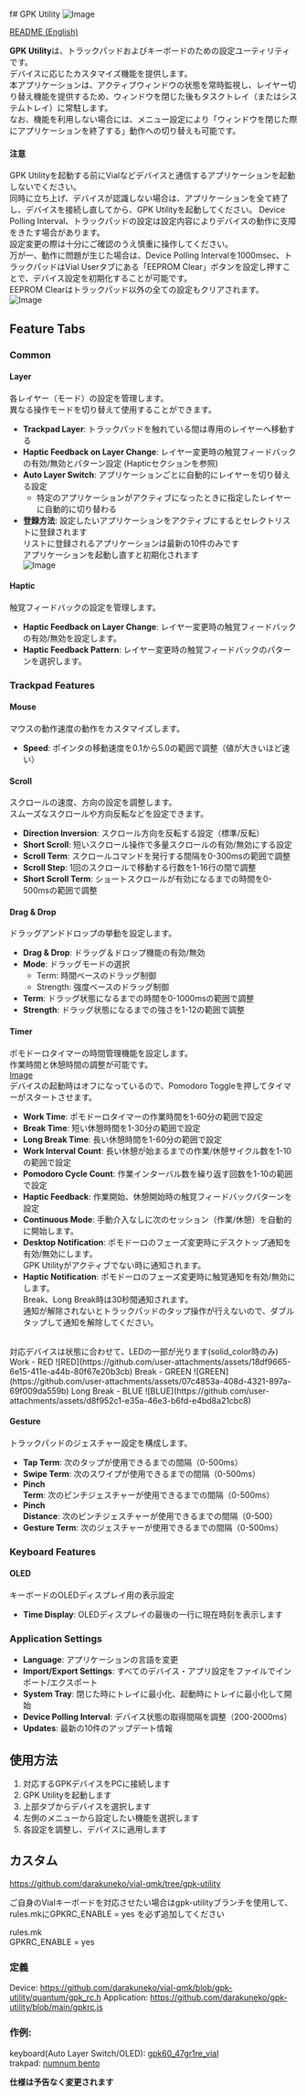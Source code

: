 f# GPK Utility
![Image](https://github.com/user-attachments/assets/706d0026-5f85-492e-bf3a-8cf3270cd40f)

[README (English)](./README.md)

**GPK Utility**は、トラックパッドおよびキーボードのための設定ユーティリティです。<br>
デバイスに応じたカスタマイズ機能を提供します。<br>
本アプリケーションは、アクティブウィンドウの状態を常時監視し、レイヤー切り替え機能を提供するため、ウィンドウを閉じた後もタスクトレイ（またはシステムトレイ）に常駐します。<br>
なお、機能を利用しない場合には、メニュー設定により「ウィンドウを閉じた際にアプリケーションを終了する」動作への切り替えも可能です。

#### 注意
GPK Utilityを起動する前にVialなどデバイスと通信するアプリケーションを起動しないでください。<br>
同時に立ち上げ、デバイスが認識しない場合は、アプリケーションを全て終了し、デバイスを接続し直してから、GPK Utilityを起動してください。
Device Polling Interval、トラックパッドの設定は設定内容によりデバイスの動作に支障をきたす場合があります。<br>
設定変更の際は十分にご確認のうえ慎重に操作してください。<br>
万が一、動作に問題が生じた場合は、Device Polling Intervalを1000msec、トラックパッドはVial Userタブにある「EEPROM Clear」ボタンを設定し押すことで、デバイス設定を初期化することが可能です。<br>
EEPROM Clearはトラックパッド以外の全ての設定もクリアされます。
![Image](https://github.com/user-attachments/assets/b9a13791-89b5-4eea-942b-cd967c2d444d)


## Feature Tabs

### Common

#### Layer
各レイヤー（モード）の設定を管理します。<br>異なる操作モードを切り替えて使用することができます。

- **Trackpad Layer**: トラックパッドを触れている間は専用のレイヤーへ移動する
- **Haptic Feedback on Layer Change**: レイヤー変更時の触覚フィードバックの有効/無効とパターン設定 (Hapticセクションを参照)
- **Auto Layer Switch**: アプリケーションごとに自動的にレイヤーを切り替える設定
  - 特定のアプリケーションがアクティブになったときに指定したレイヤーに自動的に切り替わる
- **登録方法**: 設定したいアプリケーションをアクティブにするとセレクトリストに登録されます<br>リストに登録されるアプリケーションは最新の10件のみです<br>アプリケーションを起動し直すと初期化されます  
![Image](https://github.com/user-attachments/assets/ba6a7bcf-7245-4bfc-9b17-367660a74c7d)

#### Haptic
触覚フィードバックの設定を管理します。
- **Haptic Feedback on Layer Change**: レイヤー変更時の触覚フィードバックの有効/無効を設定します。
- **Haptic Feedback Pattern**: レイヤー変更時の触覚フィードバックのパターンを選択します。

### Trackpad Features

#### Mouse
マウスの動作速度の動作をカスタマイズします。

- **Speed**: ポインタの移動速度を0.1から5.0の範囲で調整（値が大きいほど速い）

#### Scroll
スクロールの速度、方向の設定を調整します。<br>スムーズなスクロールや方向反転などを設定できます。

- **Direction Inversion**: スクロール方向を反転する設定（標準/反転）
- **Short Scroll**: 短いスクロール操作で多量スクロールの有効/無効にする設定
- **Scroll Term**: スクロールコマンドを発行する間隔を0-300msの範囲で調整
- **Scroll Step**: 1回のスクロールで移動する行数を1-16行の間で調整
- **Short Scroll Term**: ショートスクロールが有効になるまでの時間を0-500msの範囲で調整

#### Drag & Drop
ドラッグアンドドロップの挙動を設定します。

- **Drag & Drop**: ドラッグ＆ドロップ機能の有効/無効
- **Mode**: ドラッグモードの選択
  - Term: 時間ベースのドラッグ制御
  - Strength: 強度ベースのドラッグ制御
- **Term**: ドラッグ状態になるまでの時間を0-1000msの範囲で調整
- **Strength**: ドラッグ状態になるまでの強さを1-12の範囲で調整

#### Timer
ポモドーロタイマーの時間管理機能を設定します。<br>
作業時間と休憩時間の調整が可能です。<br>
[Image](https://github.com/user-attachments/assets/bc964f72-80b5-40a8-9988-5310a1126fa4)<br>
デバイスの起動時はオフになっているので、Pomodoro Toggleを押してタイマーがスタートさせます。<br>

- **Work Time**: ポモドーロタイマーの作業時間を1-60分の範囲で設定
- **Break Time**: 短い休憩時間を1-30分の範囲で設定
- **Long Break Time**: 長い休憩時間を1-60分の範囲で設定
- **Work Interval Count**: 長い休憩が始まるまでの作業/休憩サイクル数を1-10の範囲で設定
- **Pomodoro Cycle Count**: 作業インターバル数を繰り返す回数を1-10の範囲で設定
- **Haptic Feedback**: 作業開始、休憩開始時の触覚フィードバックパターンを設定
- **Continuous Mode**: 手動介入なしに次のセッション（作業/休憩）を自動的に開始します。
- **Desktop Notification**: ポモドーロのフェーズ変更時にデスクトップ通知を有効/無効にします。<br>
GPK Utilityがアクティブでない時に通知されます。
- **Haptic Notification**: ポモドーロのフェーズ変更時に触覚通知を有効/無効にします。<br>
Break、Long Break時は30秒間通知されます。<br>
通知が解除されないとトラックパッドのタップ操作が行えないので、ダブルタップして通知を解除してください。<br>
<br>
対応デバイスは状態に合わせて、LEDの一部が光ります(solid_color時のみ)
Work - RED  
![RED](https://github.com/user-attachments/assets/18df9665-6e15-411e-a44b-80f67e20b3cb)  
Break - GREEN  
![GREEN](https://github.com/user-attachments/assets/07c4853a-408d-4321-897a-69f009da559b)  
Long Break - BLUE  
![BLUE](https://github.com/user-attachments/assets/d8f952c1-e35a-46e3-b6fd-e4bd8a21cbc8)  

#### Gesture
トラックパッドのジェスチャー設定を構成します。
- **Tap Term**: 次のタップが使用できるまでの間隔（0-500ms）
- **Swipe Term**: 次のスワイプが使用できるまでの間隔（0-500ms）
- **Pinch Term**: 次のピンチジェスチャーが使用できるまでの間隔（0-500ms）
- **Pinch Distance**: 次のピンチジェスチャーが使用できるまでの間隔（0-500）
- **Gesture Term**: 次のジェスチャーが使用できるまでの間隔（0-500ms）

### Keyboard Features

#### OLED
キーボードのOLEDディスプレイ用の表示設定

- **Time Display**: OLEDディスプレイの最後の一行に現在時刻を表示します

### Application Settings

- **Language**: アプリケーションの言語を変更
- **Import/Export Settings**: すべてのデバイス・アプリ設定をファイルでインポート/エクスポート
- **System Tray**: 閉じた時にトレイに最小化、起動時にトレイに最小化して開始
- **Device Polling Interval**: デバイス状態の取得間隔を調整（200-2000ms）
- **Updates**: 最新の10件のアップデート情報

## 使用方法

1. 対応するGPKデバイスをPCに接続します
2. GPK Utilityを起動します
3. 上部タブからデバイスを選択します
4. 左側のメニューから設定したい機能を選択します
5. 各設定を調整し、デバイスに適用します

## カスタム
https://github.com/darakuneko/vial-qmk/tree/gpk-utility

ご自身のVialキーボードを対応させたい場合はgpk-utilityブランチを使用して、rules.mkにGPKRC_ENABLE = yes
を必ず追加してください

rules.mk<br>
GPKRC_ENABLE = yes

### 定義
Device: 
https://github.com/darakuneko/vial-qmk/blob/gpk-utility/quantum/gpk_rc.h
Application:
https://github.com/darakuneko/gpk-utility/blob/main/gpkrc.js

### 作例:
keyboard(Auto Layer Switch/OLED): [gpk60_47gr1re_vial](https://github.com/darakuneko/keyboard/tree/main/qmk/gpk60_47gr1re_vial)<br>
trakpad: [numnum bento](https://github.com/darakuneko/keyboard/tree/main/qmk/numnum_bento)

**仕様は予告なく変更されます**
